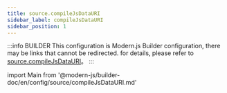 ```yaml
---
title: source.compileJsDataURI
sidebar_label: compileJsDataURI
sidebar_position: 1
---
```


:::info BUILDER
This configuration is Modern.js Builder configuration, there may be links that cannot be redirected. for details, please refer to [source.compileJsDataURI](https://modernjs.dev/builder/zh/api/config-source.html#source-compilejsdatauri)。
:::

import Main from '@modern-js/builder-doc/en/config/source/compileJsDataURI.md'

<Main />
